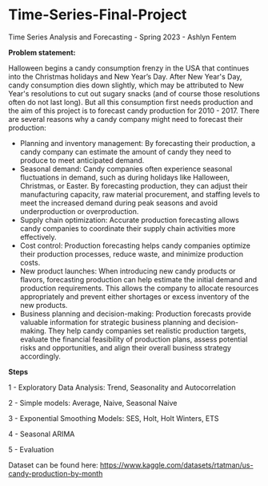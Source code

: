 # Time-Series-Final-Project
Time Series Analysis and Forecasting - Spring 2023 - Ashlyn Fentem

**Problem statement:**

Halloween begins a candy consumption frenzy in the USA that continues into the Christmas holidays and New Year’s Day. After New Year's Day, candy consumption dies down slightly, which may be attributed to New Year's resolutions to cut out sugary snacks (and of course those resolutions often do not last long). But all this consumption first needs production and the aim of this project is to forecast candy production for 2010 - 2017. There are several reasons why a candy company might need to forecast their production:
- Planning and inventory management: By forecasting their production, a candy company can estimate the amount of candy they need to produce to meet anticipated demand. 
- Seasonal demand: Candy companies often experience seasonal fluctuations in demand, such as during holidays like Halloween, Christmas, or Easter. By forecasting production, they can adjust their manufacturing capacity, raw material procurement, and staffing levels to meet the increased demand during peak seasons and avoid underproduction or overproduction.
- Supply chain optimization: Accurate production forecasting allows candy companies to coordinate their supply chain activities more effectively.
- Cost control: Production forecasting helps candy companies optimize their production processes, reduce waste, and minimize production costs.
- New product launches: When introducing new candy products or flavors, forecasting production can help estimate the initial demand and production requirements. This allows the company to allocate resources appropriately and prevent either shortages or excess inventory of the new products.
- Business planning and decision-making: Production forecasts provide valuable information for strategic business planning and decision-making. They help candy companies set realistic production targets, evaluate the financial feasibility of production plans, assess potential risks and opportunities, and align their overall business strategy accordingly.



**Steps**

  1 - Exploratory Data Analysis: Trend, Seasonality and Autocorrelation
   
  2 - Simple models: Average, Naive, Seasonal Naive 
  
  3 - Exponential Smoothing Models: SES, Holt, Holt Winters, ETS 
  
  4 - Seasonal ARIMA
  
  5 - Evaluation

Dataset can be found here: https://www.kaggle.com/datasets/rtatman/us-candy-production-by-month

